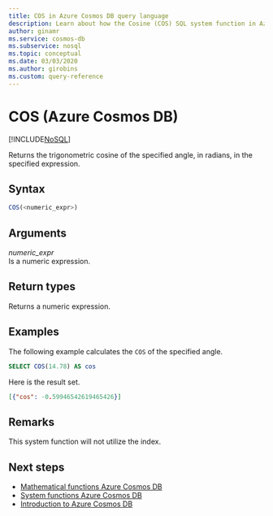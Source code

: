```yaml
---
title: COS in Azure Cosmos DB query language
description: Learn about how the Cosine (COS) SQL system function in Azure Cosmos DB returns the trigonometric cosine of the specified angle, in radians, in the specified expression
author: ginamr
ms.service: cosmos-db
ms.subservice: nosql
ms.topic: conceptual
ms.date: 03/03/2020
ms.author: girobins
ms.custom: query-reference
---
```

# COS (Azure Cosmos DB)
[!INCLUDE[NoSQL](../../includes/appliesto-nosql.md)]

 Returns the trigonometric cosine of the specified angle, in radians, in the specified expression.  
  
## Syntax
  
```sql
COS(<numeric_expr>)  
```  
  
## Arguments
  
*numeric_expr*  
   Is a numeric expression.  
  
## Return types
  
  Returns a numeric expression.  
  
## Examples
  
  The following example calculates the `COS` of the specified angle.  
  
```sql
SELECT COS(14.78) AS cos  
```  
  
 Here is the result set.  
  
```json
[{"cos": -0.59946542619465426}]  
```  

## Remarks

This system function will not utilize the index.

## Next steps

- [Mathematical functions Azure Cosmos DB](mathematical-functions.md)
- [System functions Azure Cosmos DB](system-functions.md)
- [Introduction to Azure Cosmos DB](../../introduction.md)
